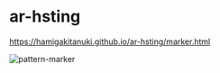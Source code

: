 # ar-hsting

https://hamigakitanuki.github.io/ar-hsting/marker.html

![pattern-marker](https://user-images.githubusercontent.com/55008212/121833953-7fa6c380-cd08-11eb-8853-ec7e4bdcce26.png)
